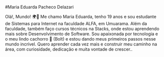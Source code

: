 #Maria Eduarda Pacheco Delazari 

Olá!, Mundo! 🌍💙
 Me chamo Maria Eduarda, tenho 19 anos e sou estudante de Sistemas para Internet na faculdade ALFA, em Umuarama. Além da faculdade, também faço cursos técnicos na Stacks, onde estou aprendendo mais sobre Desenvolvimento de Software. Sou apaixonada por tecnologia e o meu lindo cachorro 🐶 (Bolt) e estou dando meus primeiros passos nesse mundo incrível. Quero aprender cada vez mais e construir meu caminho na área, com curiosidade, dedicação e muita vontade de crescer..